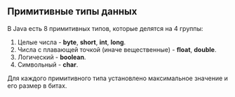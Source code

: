 Примитивные типы данных
-- 
В Java есть 8 примитивных типов, которые делятся на 4 группы:

1. Целые числа - **byte**, **short**, **int**, **long**.
2. Числа с плавающей точкой (иначе вещественные) - **float**, **double**.
3. Логический - **boolean**.
4. Символьный - **char**.

<div class="hint">
Для каждого примитивного типа установлено максимальное значение и его размер в битах.
</div>